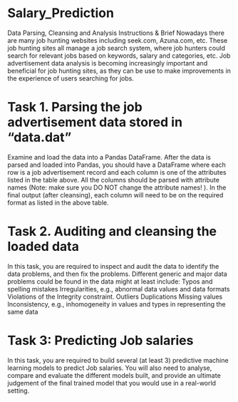 # Salary_Prediction

Data Parsing, Cleansing and Analysis
Instructions & Brief
Nowadays there are many job hunting websites including seek.com, Azuna.com, etc. These job hunting sites all manage a job search system, where job hunters could search for relevant jobs based on keywords, salary and categories, etc.
Job advertisement data analysis is becoming increasingly important and beneficial for job hunting sites, as they can be use to make improvements in the experience of users searching for jobs. 

# Task 1. Parsing the job advertisement data stored in “data.dat” 
Examine and load the data into a Pandas DataFrame.
After the data is parsed and loaded into Pandas, you should have a DataFrame where each row is a job advertisement record and each column is one of the attributes listed in the table above.
All the columns should be parsed with attribute names  (Note: make sure you DO NOT change the attribute names! ). In the final output (after cleansing), each column will need to be on the required format as listed in the above table. 

# Task 2. Auditing and cleansing the loaded data
In this task, you are required to inspect and audit the data to identify the data problems, and then fix the problems. Different generic and major data problems could be found in the data might at least include:
  Typos and spelling mistakes
  Irregularities, e.g., abnormal data values and data formats
  Violations of the Integrity constraint.
  Outliers
  Duplications
  Missing values
  Inconsistency, e.g., inhomogeneity in values and types in representing the same data

# Task 3: Predicting Job salaries
In this task, you are required to build several (at least 3) predictive machine learning models to predict Job salaries. You will also need to analyse, compare and evaluate the different models built, and provide an ultimate judgement of the final trained model that you would use in a real-world setting.


 




